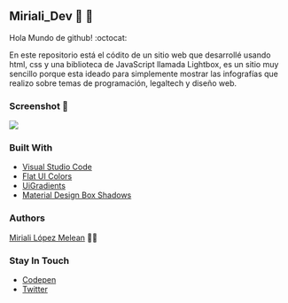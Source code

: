 ## Miriali_Dev :purple_heart:  :open_file_folder:
Hola Mundo de github! :octocat:

En este repositorio está el códito de un sitio web que desarrollé usando html, css y una biblioteca de JavaScript llamada Lightbox, es un sitio muy sencillo porque esta ideado para simplemente mostrar las infografías que realizo sobre temas de programación, legaltech y diseño web.

### Screenshot :camera_flash:

![](https://instagram.fccs3-1.fna.fbcdn.net/v/t51.2885-15/fr/e15/s1080x1080/156726735_448575406581887_8311261180456414191_n.jpg?tp=1&_nc_ht=instagram.fccs3-1.fna.fbcdn.net&_nc_cat=111&_nc_ohc=qyWUEuTk5bQAX9zvNH-&oh=4badd83a080b95595dea5cea826ae117&oe=606A4EAC&ig_cache_key=MjUyMTAyODE3NzI1NDc1MzM4NQ%3D%3D.2)

### Built With
- [Visual Studio Code](https://www.sublimetext.com/)
- [Flat UI Colors](https://flatuicolors.com/)
- [UiGradients](https://uigradients.com/)
- [Material Design Box Shadows](https://codepen.io/sdthornton/pen/wBZdXq)

### Authors 
[Miriali López Melean](https://github.com/Miriali) :woman_technologist:

### Stay In Touch
- [Codepen](https://codepen.io/your-work/) 
- [Twitter](https://twitter.com/miricailopez)